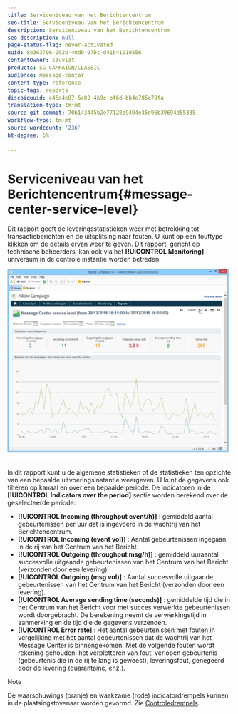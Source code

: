 ```yaml
---
title: Serviceniveau van het Berichtencentrum
seo-title: Serviceniveau van het Berichtencentrum
description: Serviceniveau van het Berichtencentrum
seo-description: null
page-status-flag: never-activated
uuid: 8e363706-292b-40db-97bc-d41b41910556
contentOwner: sauviat
products: SG_CAMPAIGN/CLASSIC
audience: message-center
content-type: reference
topic-tags: reports
discoiquuid: e46a4e87-6c02-4b9c-bf6d-bb4e785e78fa
translation-type: tm+mt
source-git-commit: 70b143445b2e77128b9404e35d96b39694d55335
workflow-type: tm+mt
source-wordcount: '236'
ht-degree: 6%

---
```



# Serviceniveau van het Berichtencentrum{#message-center-service-level}

Dit rapport geeft de leveringsstatistieken weer met betrekking tot transactieberichten en de uitsplitsing naar fouten. U kunt op een fouttype klikken om de details ervan weer te geven. Dit rapport, gericht op technische beheerders, kan ook via het **[!UICONTROL Monitoring]** universum in de controle instantie worden betreden.

![](assets/mc_reports_1.png)

In dit rapport kunt u de algemene statistieken of de statistieken ten opzichte van een bepaalde uitvoeringsinstantie weergeven. U kunt de gegevens ook filteren op kanaal en over een bepaalde periode. De indicatoren in de **[!UICONTROL Indicators over the period]** sectie worden berekend over de geselecteerde periode:

* **[!UICONTROL Incoming (throughput event/h)]** : gemiddeld aantal gebeurtenissen per uur dat is ingevoerd in de wachtrij van het Berichtencentrum.
* **[!UICONTROL Incoming (event vol)]** : Aantal gebeurtenissen ingegaan in de rij van het Centrum van het Bericht.
* **[!UICONTROL Outgoing (throughput msg/h)]** : gemiddeld uuraantal succesvolle uitgaande gebeurtenissen van het Centrum van het Bericht (verzonden door een levering).
* **[!UICONTROL Outgoing (msg vol)]** : Aantal succesvolle uitgaande gebeurtenissen van het Centrum van het Bericht (verzonden door een levering).
* **[!UICONTROL Average sending time (seconds)]** : gemiddelde tijd die in het Centrum van het Bericht voor met succes verwerkte gebeurtenissen wordt doorgebracht. De berekening neemt de verwerkingstijd in aanmerking en de tijd die de gegevens verzenden.
* **[!UICONTROL Error rate]** : Het aantal gebeurtenissen met fouten in vergelijking met het aantal gebeurtenissen dat de wachtrij van het Message Center is binnengekomen. Met de volgende fouten wordt rekening gehouden: het verpletteren van fout, verlopen gebeurtenis (gebeurtenis die in de rij te lang is geweest), leveringsfout, genegeerd door de levering (quarantaine, enz.).

>[!NOTE]
>
>De waarschuwings (oranje) en waakzame (rode) indicatordrempels kunnen in de plaatsingstovenaar worden gevormd. Zie [Controledrempels](../../message-center/using/monitoring-thresholds.md).

